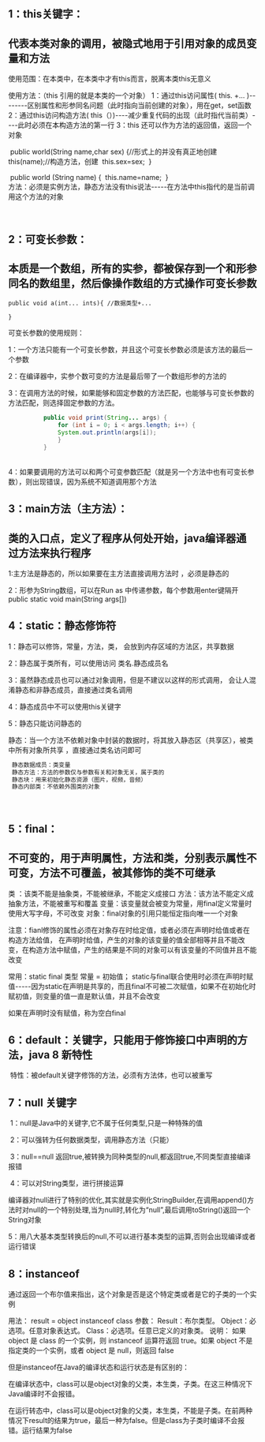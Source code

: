 ## 1：this关键字：

## 代表本类对象的调用，被隐式地用于引用对象的成员变量和方法

使用范围：在本类中，在本类中才有this而言，脱离本类this无意义

使用方法：（this 引用的就是本类的一个对象）
	1：通过this访问属性( this. +... )--------区别属性和形参同名问题（此时指向当前创建的对象），用在get，set函数
	2：通过this访问构造方法( this（）)----减少重复代码的出现（此时指代当前类）----此时必须在本构造方法的第一行
 	3：this 还可以作为方法的返回值，返回一个对象

​	public world(String name,char sex) {//形式上的并没有真正地创建
​	this(name);//构造方法，创建
​	this.sex=sex;
​	}

​	public world (String name) {
​	this.name=name;
​	}
​			
方法：必须是实例方法，静态方法没有this说法-----在方法中this指代的是当前调用这个方法的对象

​	

## 2：可变长参数：

## 本质是一个数组，所有的实参，都被保存到一个和形参同名的数组里，然后像操作数组的方式操作可变长参数

	public void a(int... ints){ //数据类型+...
	
	}

可变长参数的使用规则：

1：一个方法只能有一个可变长参数，并且这个可变长参数必须是该方法的最后一个参数

2：在编译器中，实参个数可变的方法是最后带了一个数组形参的方法的

3：在调用方法的时候，如果能够和固定参数的方法匹配，也能够与可变长参数的方法匹配，则选择固定参数的方法。

```java
	      public void print(String... args) {
	          for (int i = 0; i < args.length; i++) {
	          System.out.println(args[i]);
	          }
	      }
```

​	
4：如果要调用的方法可以和两个可变参数匹配（就是另一个方法中也有可变长参数），则出现错误，因为系统不知道调用那个方法
​	

## 3：main方法（主方法）：

## 类的入口点，定义了程序从何处开始，java编译器通过方法来执行程序

1:主方法是静态的，所以如果要在主方法直接调用方法时 ，必须是静态的

2：形参为String数组，可以在Run as 中传递参数，每个参数用enter键隔开
	public static void main(String args[])



## 4：static：静态修饰符

1：静态可以修饰，常量，方法，类， 会放到内存区域的方法区，共享数据	

2：静态属于类所有，可以使用访问   类名.静态成员名

3：虽然静态成员也可以通过对象调用，但是不建议以这样的形式调用， 会让人混淆静态和非静态成员，直接通过类名调用 

4：静态成员中不可以使用this关键字

5：静态只能访问静态的


静态：当一个方法不依赖对象中封装的数据时，将其放入静态区（共享区），被类中所有对象所共享 ，直接通过类名访问即可

```java
 静态数据成员：类变量
 静态方法：方法的参数仅与参数有关和对象无关，属于类的
 静态块：用来初始化静态资源（图片，视频，音频）
 静态内部类：不依赖外围类的对象
```


​       

## 5：final：

## 不可变的，用于声明属性，方法和类，分别表示属性不可变，方法不可覆盖，被其修饰的类不可继承

类 ：该类不能是抽象类，不能被继承，不能定义成接口
方法：该方法不能定义成抽象方法，不能被重写和覆盖
变量：该变量就会被变为常量，用final定义常量时使用大写字母，不可改变
对象：final对象的引用只能恒定指向唯一一个对象

注意：fianl修饰的属性必须在对象存在时给定值，或者必须在声明时给值或者在构造方法给值，
      在声明时给值，产生的对象的该变量的值全部相等并且不能改变，在构造方法中赋值，产生的结果是不同的对象可以有该变量的不同值并且不能改变

常用：static final 类型 常量 = 初始值；
static与final联合使用时必须在声明时赋值-----因为static在声明是共享的，而且final不可被二次赋值，如果不在初始化时赋初值，则变量的值一直是默认值，并且不会改变

如果在声明时没有赋值，称为空白final



## 6：default：关键字，只能用于修饰接口中声明的方法，java 8 新特性

​	特性：被default关键字修饰的方法，必须有方法体，也可以被重写



## 7：null 关键字

​	1：null是Java中的关键字,它不属于任何类型,只是一种特殊的值

​	2：可以强转为任何数据类型，调用静态方法（只能）

​	3：null==null 返回true,被转换为同种类型的null,都返回true,不同类型直接编译报错

​	4：可以对String类型，进行拼接运算

编译器对null进行了特别的优化,其实就是实例化StringBuilder,在调用append()方法时对null的一个特别处理,当为null时,转化为“null”,最后调用toString()返回一个String对象

​	5：用八大基本类型转换后的null,不可以进行基本类型的运算,否则会出现编译或者运行错误

## 8：instanceof

通过返回一个布尔值来指出，这个对象是否是这个特定类或者是它的子类的一个实例

用法： 
result = object instanceof class 
参数： 
Result：布尔类型。 
Object：必选项。任意对象表达式。 
Class：必选项。任意已定义的对象类。 
说明： 
如果 object 是 class 的一个实例，则 instanceof 运算符返回 true。如果 object 不是指定类的一个实例，或者 object 是 null，则返回 false

但是instanceof在Java的编译状态和运行状态是有区别的：

在编译状态中，class可以是object对象的父类，本生类，子类。在这三种情况下Java编译时不会报错。

在运行转态中，class可以是object对象的父类，本生类，不能是子类。在前两种情况下result的结果为true，最后一种为false。但是class为子类时编译不会报错。运行结果为false

